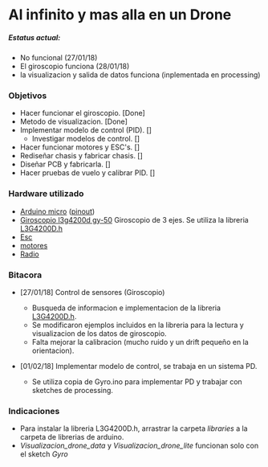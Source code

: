# Al infinito y mas alla en un Drone
##### Estatus actual:
 * No funcional (27/01/18)
 * El giroscopio funciona (28/01/18)
 * la visualizacion y salida de datos funciona (inplementada en processing)


### Objetivos

* Hacer funcionar el giroscopio. [Done]
* Metodo de visualizacion. [Done]
* Implementar modelo de control (PID). []
    * Investigar modelos de control. []
* Hacer funcionar motores y ESC's. []
* Rediseñar chasis y fabricar chasis. []
* Diseñar PCB y fabricarla. []
* Hacer pruebas de vuelo y calibrar PID. []

### Hardware utilizado

* [Arduino micro](https://store.arduino.cc/usa/arduino-micro) ([pinout](Images/arduino_micro_pinout.png))
* [Giroscopio l3g4200d gy-50](https://www.gearbest.com/development-boards/pp_58062.html)
Giroscopio de 3 ejes. Se utiliza la libreria [L3G4200D.h](https://github.com/jarzebski/Arduino-L3G4200D)
* [Esc]()
* [motores]()
* [Radio]()

### Bitacora

* [27/01/18] Control de sensores (Giroscopio)

    * Busqueda de informacion e implementacion de la libreria [L3G4200D.h](https://github.com/jarzebski/Arduino-L3G4200D).
    * Se modificaron ejemplos incluidos en la libreria para la lectura y visualizacion de los datos de giroscopio.
    * Falta mejorar la calibracion (mucho ruido y un drift pequeño en la orientacion).
    
* [01/02/18] Implementar modelo de control, se trabaja en un sistema PD.
    
    * Se utiliza copia de Gyro.ino para implementar PD y trabajar con sketches de processing.
    

### Indicaciones

* Para instalar la libreria L3G4200D.h, arrastrar la carpeta *libraries* a la carpeta de librerias de arduino.
* *Visualizacion_drone_data* y *Visualizacion_drone_lite* funcionan solo con el sketch *Gyro*